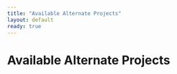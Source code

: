 ```yaml
---
title: "Available Alternate Projects"
layout: default
ready: true
---
```


# Available Alternate Projects

<style>
iframe { width: 100%; height: 1400px; overflow: scroll; }  
</style>


<div style="display:none;">
https://ucsb-cs56-w18.github.io/info/available_projects/
</div>
